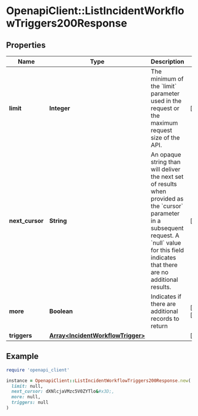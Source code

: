 # OpenapiClient::ListIncidentWorkflowTriggers200Response

## Properties

| Name | Type | Description | Notes |
| ---- | ---- | ----------- | ----- |
| **limit** | **Integer** | The minimum of the &#x60;limit&#x60; parameter used in the request or the maximum request size of the API. | [readonly] |
| **next_cursor** | **String** | An opaque string than will deliver the next set of results when provided as the &#x60;cursor&#x60; parameter in a subsequent request.  A &#x60;null&#x60; value for this field indicates that there are no additional results.  | [readonly] |
| **more** | **Boolean** | Indicates if there are additional records to return | [optional][readonly] |
| **triggers** | [**Array&lt;IncidentWorkflowTrigger&gt;**](IncidentWorkflowTrigger.md) |  | [optional] |

## Example

```ruby
require 'openapi_client'

instance = OpenapiClient::ListIncidentWorkflowTriggers200Response.new(
  limit: null,
  next_cursor: dXNlcjaVMzc5V0ZYTlo&#x3D;,
  more: null,
  triggers: null
)
```

